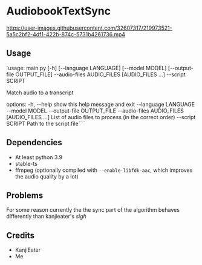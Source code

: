 # AudiobookTextSync
https://user-images.githubusercontent.com/32607317/219973521-5a5c2bf2-4df1-422b-874c-5731b4261736.mp4


## Usage
`usage: main.py [-h] [--language LANGUAGE] [--model MODEL] [--output-file OUTPUT_FILE] --audio-files AUDIO_FILES [AUDIO_FILES ...] --script SCRIPT

Match audio to a transcript

options:
  -h, --help            show this help message and exit
  --language LANGUAGE
  --model MODEL
  --output-file OUTPUT_FILE
  --audio-files AUDIO_FILES [AUDIO_FILES ...]
                        List of audio files to process (in the correct order)
  --script SCRIPT       Path to the script file``
`

## Dependencies
- At least python 3.9
- stable-ts
- ffmpeg (optionally compiled with `--enable-libfdk-aac`, which improves the audio quality by a lot)

## Problems
For some reason currently the the sync part of the algorithm behaves differently than kanjieater's *sigh*

## Credits
- KanjiEater
- Me
